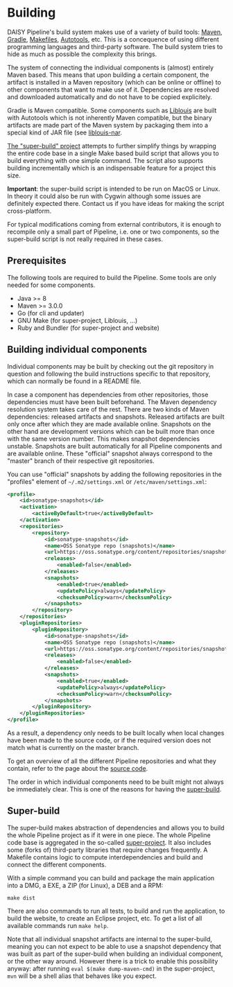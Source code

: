 # Building

DAISY Pipeline's build system makes use of a variety of build tools:
[Maven][], [Gradle][], [Makefiles][Make], [Autotools][], etc. This is
a concequence of using different programming languages and third-party
software. The build system tries to hide as much as possible the
complexity this brings.

The system of connecting the individual components is (almost)
entirely Maven based. This means that upon building a certain
component, the artifact is installed in a Maven repository (which can
be online or offline) to other components that want to make use of
it. Dependencies are resolved and downloaded automatically and do not
have to be copied explicitely.

Gradle is Maven compatible. Some components such as
[Liblouis](https://github.com/liblouis/liblouis) are built with
Autotools which is not inherently Maven compatible, but the binary
artifacts are made part of the Maven system by packaging them into a
special kind of JAR file (see
[liblouis-nar](https://github.com/liblouis/liblouis-nar).

[The "super-build" project](#super-build) attempts to further simplify
things by wrapping the entire code base in a single Make based build
script that allows you to build everything with one simple
command. The script also supports building incrementally which is an
indispensable feature for a project this size.

**Important**: the super-build script is intended to be run on MacOS
or Linux. In theory it could also be run with Cygwin although some
issues are definitely expected there. Contact us if you have ideas for
making the script cross-platform.

For typical modifications coming from external contributors, it is
enough to recompile only a small part of Pipeline, i.e. one or two
components, so the super-build script is not really required in these
cases.


## Prerequisites

The following tools are required to build the Pipeline. Some tools are
only needed for some components.

- Java >= 8
- Maven >= 3.0.0
- Go (for cli and updater)
- GNU Make (for super-project, Liblouis, ...)
- Ruby and Bundler (for super-project and website)


## Building individual components

Individual components may be built by checking out the git repository
in question and following the build instructions specific to that
repository, which can normally be found in a README file.

In case a component has dependencies from other repositories, those
dependencies must have been built beforehand. The Maven dependency
resolution system takes care of the rest. There are two kinds of Maven
dependencies: released artifacts and snapshots. Released artifacts are
built only once after which they are made available online. Snapshots
on the other hand are development versions which can be built more
than once with the same version number. This makes snapshot
dependencies unstable. Snapshots are built automatically for all
Pipeline components and are available online. These "official"
snapshot always correspond to the "master" branch of their respective
git repositories.

You can use "official" snapshots by adding the following repositories
in the "profiles" element of `~/.m2/settings.xml` or
`/etc/maven/settings.xml`:

```xml
<profile>
    <id>sonatype-snapshots</id>
    <activation>
        <activeByDefault>true</activeByDefault>
    </activation>
    <repositories>
        <repository>
            <id>sonatype-snapshots</id>
            <name>OSS Sonatype repo (snapshots)</name>
            <url>https://oss.sonatype.org/content/repositories/snapshots/</url>
            <releases>
                <enabled>false</enabled>
            </releases>
            <snapshots>
                <enabled>true</enabled>
                <updatePolicy>always</updatePolicy>
                <checksumPolicy>warn</checksumPolicy>
            </snapshots>
        </repository>
    </repositories>
    <pluginRepositories>
        <pluginRepository>
            <id>sonatype-snapshots</id>
            <name>OSS Sonatype repo (snapshots)</name>
            <url>https://oss.sonatype.org/content/repositories/snapshots/</url>
            <releases>
                <enabled>false</enabled>
            </releases>
            <snapshots>
                <enabled>true</enabled>
                <updatePolicy>always</updatePolicy>
                <checksumPolicy>warn</checksumPolicy>
            </snapshots>
        </pluginRepository>
    </pluginRepositories>
</profile>
```

As a result, a dependency only needs to be built locally when local
changes have been made to the source code, or if the required version
does not match what is currently on the master branch.

To get an overview of all the different Pipeline repositories and what
they contain, refer to the page about the [source code](Sources).

The order in which individual components need to be built might not
always be immediately clear. This is one of the reasons for having the
[super-build](#super-build).


## Super-build

The super-build makes abstraction of dependencies and allows you to
build the whole Pipeline project as if it were in one piece. The whole
Pipeline code base is aggregated in the so-called
[super-project](Sources#aggregator-project). It also includes some
(forks of) third-party libraries that require changes frequently. A
Makefile contains logic to compute interdependencies and build and
connect the different components.

With a simple command you can build and package the main application
into a DMG, a EXE, a ZIP (for Linux), a DEB and a RPM:

```
make dist
```

There are also commands to run all tests, to build and run the
application, to build the website, to create an Eclipse project,
etc. To get a list of all available commands run `make help`.

Note that all individual snapshot artifacts are internal to the
super-build, meaning you can not expect to be able to use a snapshot
dependency that was built as part of the super-build when building an
individual component, or the other way around. However there is a
trick to enable this possibility anyway: after running `eval $(make
dump-maven-cmd)` in the super-project, `mvn` will be a shell alias
that behaves like you expect.


[Maven]: https://en.wikipedia.org/wiki/Apache_Maven
[Gradle]: https://en.wikipedia.org/wiki/Gradle
[Make]: https://en.wikipedia.org/wiki/Make_(software)
[Autotools]: https://en.wikipedia.org/wiki/GNU_build_system
